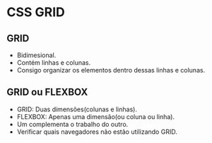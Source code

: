 # CSS GRID

## GRID
- Bidimesional.
- Contém linhas e colunas.
- Consigo organizar os elementos dentro dessas linhas e colunas.

## GRID ou FLEXBOX

- GRID: Duas dimensões(colunas e linhas).
- FLEXBOX: Apenas uma dimensão(ou coluna ou linha).
- Um complementa o trabalho do outro.
- Verificar quais navegadores não estão utilizando GRID.
